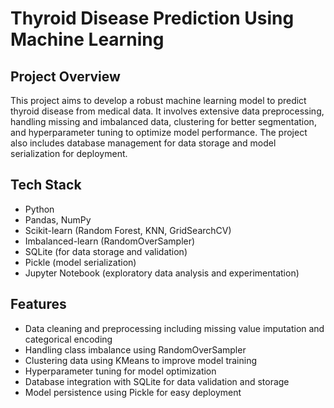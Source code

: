 # Thyroid Disease Prediction Using Machine Learning

## Project Overview
This project aims to develop a robust machine learning model to predict thyroid disease from medical data. It involves extensive data preprocessing, handling missing and imbalanced data, clustering for better segmentation, and hyperparameter tuning to optimize model performance. The project also includes database management for data storage and model serialization for deployment.

## Tech Stack
- Python
- Pandas, NumPy
- Scikit-learn (Random Forest, KNN, GridSearchCV)
- Imbalanced-learn (RandomOverSampler)
- SQLite (for data storage and validation)
- Pickle (model serialization)
- Jupyter Notebook (exploratory data analysis and experimentation)

## Features
- Data cleaning and preprocessing including missing value imputation and categorical encoding
- Handling class imbalance using RandomOverSampler
- Clustering data using KMeans to improve model training
- Hyperparameter tuning for model optimization
- Database integration with SQLite for data validation and storage
- Model persistence using Pickle for easy deployment


